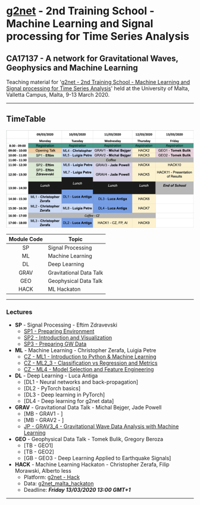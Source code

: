 # [g2net](https://www.g2net.eu/) - 2nd Training School - Machine Learning and Signal processing for Time Series Analysis
## CA17137 - A network for Gravitational Waves, Geophysics and Machine Learning
Teaching material for '[g2net - 2nd Training School - Machine Learning and Signal processing for Time Series Analysis](https://indico.ego-gw.it/event/46/)' held at the University of Malta, Valletta Campus, Malta, 9-13 March 2020.
	
----
## TimeTable 
![timetable](pics/timetable.png)

| **Module Code** | **Topic**                   |
|:-------------:|-------------------------|
| SP          | Signal Processing       |
| ML          | Machine Learning        |
| DL          | Deep Learning           |
| GRAV        | Gravitational Data Talk |
| GEO         | Geophysical Data Talk   |
| HACK        | ML Hackaton             |

----
### Lectures
- **SP** - Signal Processing - Eftim Zdravevski
    - [SP1 - Preparing Environment](Lectures/SP_Signal_Processing_Introduction-Eftim_Zdravevski/signal_processing_0_preparing_environment.ipynb)
    - [SP2 - Introduction and Visualization](Lectures/SP_Signal_Processing_Introduction-Eftim_Zdravevski/signal_processing_1_introduction_and_visualization.ipynb)
    - [SP3 - Preparing GW Data](Lectures/SP_Signal_Processing_Introduction-Eftim_Zdravevski/signal_processing_2_preparing_GW_data.ipynb)
- **ML** - Machine Learning - Christopher Zerafa, Luigia Petre
    - [CZ - ML1 - Introduction to Python & Machine Learning](Lectures/ML_Christopher_Zerafa/ML1_Intro_Python_ML.html)
    - [CZ - ML2_3 - Classification vs Regression and Metrics](Lectures/ML_Christopher_Zerafa/ML2_3_Classification_Regression_Metrics.html)
    - [CZ - ML4 - Model Selection and Feature Engineering](Lectures/ML_Christopher_Zerafa/ML4_Model_Selection.html)
- **DL** - Deep Learning - Luca Antiga
    - [DL1 - Neural networks and back-propagation]
    - [DL2 - PyTorch basics]
    - [DL3 - Deep learning in PyTorch] 
    - [DL4 - Deep learning for g2net data]
- **GRAV**	- Gravitational Data Talk - Michal Bejger, Jade Powell
    - [MB - GRAV1 - ]
    - [MB - GRAV2 - ]
    - [JP - GRAV3_4 - Gravitational Wave Data Analysis with Machine Learning](Lectures/GRAV_GW_Data_Jade_Powell.pdf)
- **GEO**	- Geophysical Data Talk - Tomek Bulik, Gregory Beroza
    - [TB - GEO1]
    - [TB - GEO2]
    - [GB - GEO3 - Deep Learning Applied to Earthquake Signals]
- **HACK**	- Machine Learning Hackaton - Christopher Zerafa, Filip Morawski, Alberto Iess
    - Platform: [g2net - Hack](http://88.198.90.93/)
    - Data: [g2net_malta_hackaton](https://github.com/zerafachris/g2net_malta_hackaton)
    - Deadline: _**Friday 13/03/2020 13:00 GMT+1**_
---